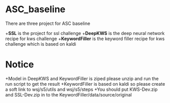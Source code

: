 # ASC_baseline
There are three project for ASC baseline

+**SSL** is the project for ssl challenge
+**DeepKWS** is the deep neural network recipe for kws challenge
+**KeywordFiller** is the keyword filler recipe for kws challenge which is based on kaldi

# Notice
+Model in DeepKWS and KeywordFiller is ziped please unzip and run the run script to get the result
+KeywordFiller is based on kaldi so please create a soft link to wsj/s5/utils and wsj/s5/steps
+You should put KWS-Dev.zip and SSL-Dev.zip in to the KeywordFiller/data/source/original
